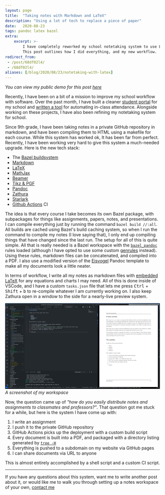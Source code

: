 ```yaml
---
layout: page
title:  "Taking notes with Markdown and LaTeX"
description: "Using a lot of tech to replace a piece of paper"
date:   2020-08-23
tags: pandoc latex bazel
extra:
    excerpt: >-
        I have completely reworked my school notetaking system to use LaTeX. 
        This post outlines how I did everything, and my new workflow.
redirect_from: 
 - /post/68df02l4/
 - /68df02l4/
aliases: [/blog/2020/08/23/notetaking-with-latex]
---
```


*You can view my public demo for this post [here](https://github.com/Ewpratten/school-notes-demo)*

Recently, I have been on a bit of a mission to improve my school workflow with software. Over the past month, I have built a cleaner [student portal](https://github.com/Ewpratten/student_portal#unofficial-tvdsb-student-portal-webapp) for my school and [written a tool](https://github.com/Ewpratten/timeandplace-api#timeandplace-api--cli-application) for automating in-class attendance. Alongside working on these projects, I have also been refining my notetaking system for school.

Since 9th grade, I have been taking notes in a private GitHub repository in markdown, and have been compiling them to HTML using a makefile for each course. While this system has worked ok, It has been far from perfect. Recently, I have been working very hard to give this system a much-needed upgrade. Here is the new tech stack:

 - The [Bazel buildsystem](https://bazel.build)
 - [Markdown](https://en.wikipedia.org/wiki/Markdown)
 - [LaTeX](https://en.wikipedia.org/wiki/LaTeX)
 - [MathJax](https://www.mathjax.org/)
 - [Beamer](https://ctan.org/pkg/beamer)
 - [Tikz & PGF](https://ctan.org/pkg/pgf)
 - [Pandoc](https://pandoc.org/)
 - [Zathura](https://pwmt.org/projects/zathura/)
 - [Starlark](https://docs.bazel.build/versions/master/skylark/language.html)
 - [Github Actions](https://github.com/features/actions) CI

The idea is that every course I take becomes its own Bazel package, with subpackages for things like assignments, papers, notes, and presentations. I can compile everything just by running the command `bazel build //:all`. All builds are cached using Bazel's build caching system, so when I run the command to compile my notes (I love saying that), I only end up compiling things that have changed since the last run. The setup for all of this is quite simple. All that is really needed is a Bazel workspace with the [`bazel_pandoc`](https://github.com/ProdriveTechnologies/bazel-pandoc) rules loaded (although I have opted to use some custom [genrules](https://docs.bazel.build/versions/master/be/general.html#genrule) instead). Using these rules, markdown files can be concatenated, and compiled into a PDF. I also use a modified version of the [Eisvogel](https://github.com/Wandmalfarbe/pandoc-latex-template) Pandoc template to make all my documents look a little neater.

In terms of workflow, I write all my notes as markdown files with [embedded LaTeX](https://pandoc.org/MANUAL.html#math) for any equations and charts I may need. All of this is done inside of VSCode, and I have a custom `tasks.json` file that lets me press <kbd>Ctrl</kbd> + <kbd>Shift</kbd> + <kbd>b</kbd> to re-compile whatever I am currently working on. I also keep Zathura open in a window to the side for a nearly-live preview system.

<script src="https://gist.github.com/Ewpratten/163aa9c9cb4e8c20e732e3713c95c915.js" ></script>

![](/images/posts/latex-notes/hs_notes_workflow.png)
*A screenshot of my workspace*

Now, the question came up of *"how do you easily distribute notes and assignments to classmates and professors?"*. That question got me stuck for a while, but here is the system I have come up with:

 1. I write an assignment
 2. I push it to the private GitHub repository
 3. GitHub Actions picks up the deployment with a custom build script
 4. Every document is built into a PDF, and packaged with a directory listing generated by [`tree -H`](http://mama.indstate.edu/users/ice/tree/tree.1.html#XML/JSON/HTML%20OPTIONS)
 5. Everything is pushed to a subdomain on my website via GitHub pages
 6. I can share documents via URL to anyone

This is almost entirely accomplished by a shell script and a custom CI script.

<script src="https://gist.github.com/Ewpratten/4a69af01250291eb2981510feddef642.js"></script>

---

If you have any questions about this system, want me to write another post about it, or would like me to walk you through setting up a notes workspace of your own, [contact me](/about)